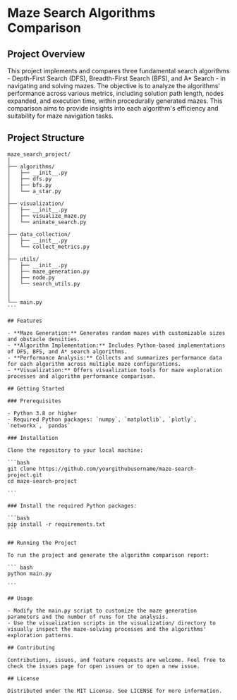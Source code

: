 # Maze Search Algorithms Comparison

## Project Overview

This project implements and compares three fundamental search algorithms - Depth-First Search (DFS), Breadth-First Search (BFS), and A* Search - in navigating and solving mazes. The objective is to analyze the algorithms' performance across various metrics, including solution path length, nodes expanded, and execution time, within procedurally generated mazes. This comparison aims to provide insights into each algorithm's efficiency and suitability for maze navigation tasks.

## Project Structure
````
maze_search_project/
│
├── algorithms/
│   ├── __init__.py
│   ├── dfs.py
│   ├── bfs.py
│   └── a_star.py
│
├── visualization/
│   ├── __init__.py
│   ├── visualize_maze.py
│   └── animate_search.py
│
├── data_collection/
│   ├── __init__.py
│   └── collect_metrics.py
│
├── utils/
│   ├── __init__.py
│   ├── maze_generation.py
│   ├── node.py
│   └── search_utils.py
│
│
└── main.py
```

## Features

- **Maze Generation:** Generates random mazes with customizable sizes and obstacle densities.
- **Algorithm Implementation:** Includes Python-based implementations of DFS, BFS, and A* search algorithms.
- **Performance Analysis:** Collects and summarizes performance data for each algorithm across multiple maze configurations.
- **Visualization:** Offers visualization tools for maze exploration processes and algorithm performance comparison.

## Getting Started

### Prerequisites

- Python 3.8 or higher
- Required Python packages: `numpy`, `matplotlib`, `plotly`, `networkx`, `pandas`

### Installation

Clone the repository to your local machine:

```bash
git clone https://github.com/yourgithubusername/maze-search-project.git
cd maze-search-project

```

### Install the required Python packages:

```bash
pip install -r requirements.txt
```

## Running the Project

To run the project and generate the algorithm comparison report:

``` bash
python main.py

```

## Usage

- Modify the main.py script to customize the maze generation parameters and the number of runs for the analysis.
- Use the visualization scripts in the visualization/ directory to visually inspect the maze-solving processes and the algorithms' exploration patterns.

## Contributing

Contributions, issues, and feature requests are welcome. Feel free to check the issues page for open issues or to open a new issue.

## License

Distributed under the MIT License. See LICENSE for more information.
